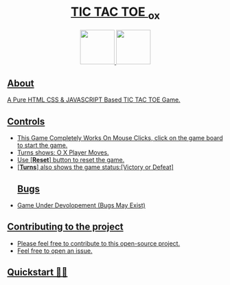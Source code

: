 
<h1 align=center><a href="https://github.com/dcrat/tic-tac-toe_ox">TIC TAC TOE <sub>ox</sub</a></h1>
   <p align="center">
 <img src="https://github.com/dcrat/tic-tac-toe_ox/blob/main/tic%20tac%20toe/logo.png" width="80" height="80">
  <img src="https://github.com/dcrat/tic-tac-toe_ox/blob/main/tic%20tac%20toe/game%20banner.png" height="80"> </p>
  
  ## About 
  
   A Pure HTML CSS & JAVASCRIPT Based TIC TAC TOE Game. 
  
  ## Controls
  -  This Game Completely Works On Mouse Clicks, click on the game board to start the game.
  -  Turns shows: O X Player Moves.
  - Use [**Reset**] button to reset the game.
  - [**Turns**] also shows the game status:[Victory or Defeat]
    ## Bugs
  - Game Under Devolopement (Bugs May Exist)
  
  ## Contributing to the project
  
  - Please feel free to contribute to this open-source project.      
  - Feel free to open an issue.
  
  ## Quickstart 🚀🚀
  
